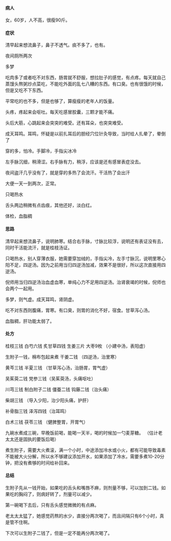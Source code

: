 #### 病人

女，60岁，人不高，很瘦90斤。

#### 症状

清早起来想流鼻子，鼻子不透气。痰不多了，也有。

夜间厕所两次

多梦

吃肉多了或者吃不对东西，肠胃就不舒服，想拉肚子的感觉，有点疼。每天就自己蒸馒头熬粥炒点菜吃，不能吃外面的乱七八糟的东西。有口臭。也有很饿的时候，但是又吃不下东西。

平常吃的也不多，但是也够了，算瘦瘦的老年人的饭量。

头疼，疼起来会呕吐。每天吃感冒胶囊，三颗才能不痛。

头后大筋，心跳起来会突突的难受。还有耳朵，也突突难受。

成天耳鸣。耳鸣，怀疑是以前扎耳后的胆经穴位针灸导致，当时给人扎晕了，晕倒了

穿的多，怕冷。手脚冷，手指尖冰冷

左手脉沉细，稍滑涩。右手脉有力，稍浮，应该是还有感冒表症没去。

夜间盗汗几乎没有了，就是穿的多热了会流汗。干活热了会出汗

大便一天一到两次，正常。

只喝热水

舌头两边稍微有点齿痕，其他还好，淡白红。

体检，血脂稠

#### 思路

清早起来想流鼻子，说明肺寒。结合右手脉，寸脉比较浮，说明还有表证没有去，同时干活能流汗，就是桂枝汤证。

只喝热水，别人穿薄衣服，她需要穿加绒的，手指尖冷，左手寸脉沉，说明里寒心阳不足，四逆汤。因为之前用当归四逆汤加减，效果不是很好，所以这次直接用四逆汤。

倪师用当归四逆汤治血虚血寒，单纯心力不足用四逆汤。治肾衰竭的时候，倪师也会两个一起用。

多梦，则气虚。成天耳鸣，肾阴虚。

吃不对东西则腹痛，胃寒。有口臭，则胃的消化不好，宿食。甘草泻心汤。

血脂稠，肝功能太弱了。

#### 处方

桂枝三钱 白芍六钱 炙甘草四钱 生姜三片 大枣9枚 （小建中汤，表阳虚）

生附子一钱，棉布包起来煮 干姜二钱 （四逆汤，治里寒）

黄芩三钱 半夏三钱 （甘草泻心汤，治肠胃，胃气虚）

吴茱萸二钱 党参三钱（吴茱萸汤，头痛呕吐）

川芎三钱 制白附子二钱 僵蚕二钱 钩藤二钱（治头痛）

柴胡三钱 （导入少阳，治少阳头痛，护肝）

补骨脂三钱 泽泻四钱（治耳鸣）

白术三钱 茯苓三钱 （健脾整胃，开胃气）

九碗水煮成三碗，早晚饭前喝，能喝一天半，喝的时候加一勺麦芽糖。
（估计老太太还是固执的要饭后喝）

煮生附子，需要大火煮滚，满一个小时，中途添加冷水或小火，都有可能导致毒素不能被大火分解，所以水不够建议添加开水，如果添加了冷水，需要多煮10-20分钟，把没有煮够的时间给补回来。

#### 总结

生附子先从一钱开始，如果吃的舌头和嘴唇不麻，则剂量不够，可以加到二钱。如果吃的胸闷了，则病好转了，剂量可以减少。

第一碗喝下去后，只有舌头感觉微微的有点麻。

老太太太猛了，她感觉药熬的水少，直接分两次喝了，而且间隔只有6个小时，真是管不住啊。

下次可以生附子二钱了，但是一定不能再分两次喝了。